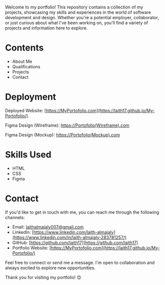 Welcome to my portfolio! This repository contains a collection of my projects, showcasing my skills and experiences in the world of software development and design. Whether you're a potential employer, collaborator, or just curious about what I've been working on, you'll find a variety of projects and information here to explore.

# Contents

- About Me
- Qualifications
- Projects
- Contact

# Deployment

Deployed Website: [https://MyPortofolio.com](https://laith17.github.io/My-Portofolio/).

Figma Design (Wireframe): [https://Portofolio(Wireframe).com](https://shorturl.at/krCE1)

Figma Design (Mockup): [https://Portofolio(Mockup).com](https://shorturl.at/jkDI2)

# Skills Used

- HTML
- CSS
- Figma

# Contact

If you'd like to get in touch with me, you can reach me through the following channels:

- Email: laithalmajaly007@gmail.com
- LinkedIn: [https://www.linkedin.com/laith-almajaly](https://www.linkedin.com/in/laith-almajaly-283781257/)
- GitHub: [https://github.com/laith17](https://github.com/laith17)
- Portfolio Website: [https://MyPortofolio.com](https://laith17.github.io/My-Portofolio/)

Feel free to connect or send me a message. I'm open to collaboration and always excited to explore new opportunities.

Thank you for visiting my portfolio! 😊
